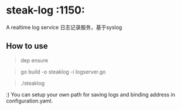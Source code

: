 # steak-log :1150:
A realtime log service
日志记录服务，基于syslog

## How to use
> dep ensure

> go build -o steaklog -i logserver.go

> ./steaklog

:)
You can setup your own path for saving logs and binding address in configuration.yaml.